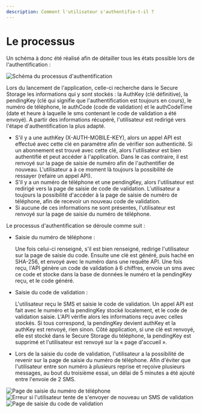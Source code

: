 ```yaml
---
description: Comment l'utilisateur s'authentifie-t-il ?
---
```


# Le processus

Un schéma à donc été réalisé afin de détailler tous les états possible lors de l'authentification :

![Schéma du processus d'authentification](../../.gitbook/assets/Flutter\_app\_authentification.jpg)

Lors du lancement de l'application, celle-ci recherche dans le Secure Storage les informations qui y sont stockés : la AuthKey (clé définitive), la pendingKey (clé qui signifie que l'authentification est toujours en cours), le numéro de téléphone, le authCode (code de validation) et le authCodeTime (date et heure à laquelle le sms contenant le code de validation a été envoyé). A partir des informations récupéré, l'utilisateur est redirigé vers l'étape d'authentification la plus adapté.

* S'il y a une authKey (X-AUTH-MOBILE-KEY), alors un appel API est effectué avec cette clé en paramètre afin de vérifier son authenticité. Si un abonnement est trouvé avec cette clé, alors l'utilisateur est bien authentifié et peut accéder à l'application. Dans le cas contraire, il est renvoyé sur la page de saisie de numéro afin de l'authentifier de nouveau. L'utilisateur a à ce moment là toujours la possibilité de ressayer (refaire un appel API).
* S'il y a un numéro de téléphone et une pendingKey, alors l'utilisateur est redirigé vers la page de saisie de code de validation. L'utilisateur a toujours la possibilité d'accéder à la page de saisie de numéro de téléphone, afin de recevoir un nouveau code de validation.
* Si aucune de ces informations ne sont présentes, l'utilisateur est renvoyé sur la page de saisie du numéro de téléphone.

Le processus d'authentification se déroule comme suit :

*   Saisie du numéro de téléphone :&#x20;

    Une fois celui-ci renseigné, s'il est bien renseigné, redirige l'utilisateur sur la page de saisie du code. Ensuite une clé est généré, puis haché en SHA-256, et envoyé avec le numéro dans une requête API. Une fois reçu, l'API génère un code de validation à 6 chiffres, envoie un sms avec ce code et stocke dans la base de données le numéro et la pendingKey reçu, et le code généré.
*   Saisie du code de validation :

    L'utilisateur reçu le SMS et saisie le code de validation. Un appel API est fait avec le numéro et la pendingKey stocké localement, et le code de validation saisie. L'API vérifie alors les informations reçu avec celles stockés. Si tous correspond, la pendingKey devient authKey et la authKey est renvoyé, rien sinon. Côté application, si une clé est renvoyé, elle est stocké dans le Secure Storage du téléphone, la pendingKey est supprimé et l'utilisateur est renvoyé sur la « page d'accueil ».
* Lors de la saisie du code de validation, l'utilisateur a la possibilité de revenir sur la page de saisie du numéro de téléphone. Afin d'éviter que l'utilisateur entre son numéro à plusieurs reprise et reçoive plusieurs messages, au bout du troisième essai, un délai de 5 minutes a été ajouté entre l'envoie de 2 SMS.

![Page de saisie du numéro de téléphone](../../.gitbook/assets/Screenshot\_V3\_1.jpg) ![Erreur si l'utilisateur tente de s'envoyer de nouveau un SMS de validation](../../.gitbook/assets/Screenshot\_V3\_2.jpg) ![Page de saisie du code de validation](../../.gitbook/assets/Screenshot\_V3\_3.jpg)
